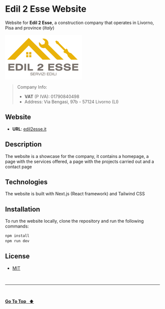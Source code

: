 # Edil 2 Esse Website

Website for **Edil 2 Esse**, a construction company that operates in Livorno, Pisa and province (_Italy_)

<img src="public/logo.png" alt="logo" width="250">

> Company Info:
>
> - **VAT** (P IVA): 01790840498
> - Address: Via Bengasi, 97b - 57124 Livorno (LI)

## Website

- **URL**: [edil2esse.it](https://edil2esse.it)

## Description

The website is a showcase for the company, it contains a homepage, a page with the services offered, a page with the projects carried out and a contact page

## Technologies

The website is built with Next.js (React framework) and Tailwind CSS

## Installation

To run the website locally, clone the repository and run the following commands:

```bash
npm install
npm run dev
```

## License

- [MIT](LICENSE.md)

&nbsp;

---

&nbsp;

[**Go To Top &nbsp; ⬆️**](#edil-2-esse-website)
